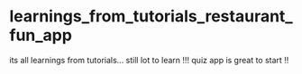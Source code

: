 # learnings_from_tutorials_restaurant_fun_app
its all learnings from tutorials... still lot to learn !!!
quiz app is great to start !!
